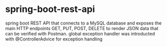# spring-boot-rest-api
spring boot REST API that connects to a MySQL database and exposes the main HTTP endpoints 
GET, PUT, POST, DELETE
to render JSON data that can be verified with Postman.
global exception handler was introducted with @ControllerAdvice for exception handling
